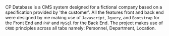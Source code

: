 CP Database is a CMS system designed for a fictional company based on a specification provided by 'the customer'. All the features front and back end were designed by me making use of `Javascript`, `Jquery`, and `Bootstrap` for the Front End and `PHP` and `MySql` for the Back End. The project makes use of `CRUD` principles across all tabs namely: Personnel, Department, Location.

